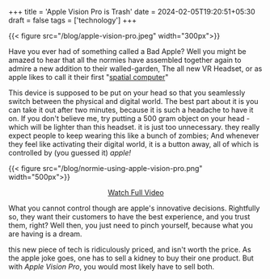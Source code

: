 +++
title = 'Apple Vision Pro is Trash'
date = 2024-02-05T19:20:51+05:30
draft = false
tags = ['technology']
+++


{{< figure src="/blog/apple-vision-pro.jpeg" width="300px">}} 

Have you ever had of something called a Bad Apple? Well you might be amazed to hear that all the normies have assembled together again to admire a new addition to their walled-garden, The all new VR Headset, or as apple 
likes to call it their first "[spatial computer](https://www.apple.com/in/newsroom/2023/06/introducing-apple-vision-pro/)"

This device is supposed to be put on your head so that you seamlessly switch between the physical and digital world. The best part about it is you can take it out after two minutes, because it is such a headache to have it on. If you don't believe me, try putting a 500 gram object on your head - which will be lighter than this headset. it is just too unnecessary. they really expect people to keep wearing this like a bunch of zombies; And whenever they feel like activating their digital world, it is a button away, all of which is controlled by (you guessed it) _apple!_ 


{{< figure src="/blog/normie-using-apple-vision-pro.png" width="500px">}} 
<center>
<a href="https://www.apple.com/apple-vision-pro/guided-tour/">Watch Full Video</a>
</center>

What you cannot control though are apple's innovative decisions. Rightfully so, they want their customers to have the best experience, and you trust them, right? Well then, you just need to pinch yourself, because what you are having is a dream. 

this new piece of tech is ridiculously priced, and isn't worth the price. As the apple joke goes, one has to sell a kidney to buy their one product. But with _Apple Vision Pro_, you would most likely have to sell both.


